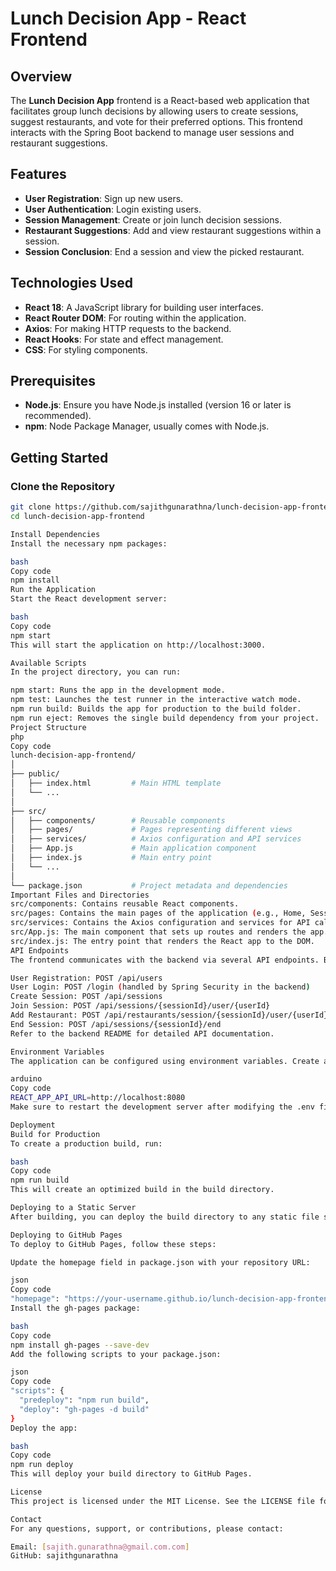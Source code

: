 # Lunch Decision App - React Frontend

## Overview

The **Lunch Decision App** frontend is a React-based web application that facilitates group lunch decisions by allowing users to create sessions, suggest restaurants, and vote for their preferred options. This frontend interacts with the Spring Boot backend to manage user sessions and restaurant suggestions.

## Features

- **User Registration**: Sign up new users.
- **User Authentication**: Login existing users.
- **Session Management**: Create or join lunch decision sessions.
- **Restaurant Suggestions**: Add and view restaurant suggestions within a session.
- **Session Conclusion**: End a session and view the picked restaurant.

## Technologies Used

- **React 18**: A JavaScript library for building user interfaces.
- **React Router DOM**: For routing within the application.
- **Axios**: For making HTTP requests to the backend.
- **React Hooks**: For state and effect management.
- **CSS**: For styling components.

## Prerequisites

- **Node.js**: Ensure you have Node.js installed (version 16 or later is recommended).
- **npm**: Node Package Manager, usually comes with Node.js.

## Getting Started

### Clone the Repository

```bash
git clone https://github.com/sajithgunarathna/lunch-decision-app-frontend1.git
cd lunch-decision-app-frontend

Install Dependencies
Install the necessary npm packages:

bash
Copy code
npm install
Run the Application
Start the React development server:

bash
Copy code
npm start
This will start the application on http://localhost:3000.

Available Scripts
In the project directory, you can run:

npm start: Runs the app in the development mode.
npm test: Launches the test runner in the interactive watch mode.
npm run build: Builds the app for production to the build folder.
npm run eject: Removes the single build dependency from your project.
Project Structure
php
Copy code
lunch-decision-app-frontend/
│
├── public/
│   ├── index.html         # Main HTML template
│   └── ...
│
├── src/
│   ├── components/        # Reusable components
│   ├── pages/             # Pages representing different views
│   ├── services/          # Axios configuration and API services
│   ├── App.js             # Main application component
│   ├── index.js           # Main entry point
│   └── ...
│
└── package.json           # Project metadata and dependencies
Important Files and Directories
src/components: Contains reusable React components.
src/pages: Contains the main pages of the application (e.g., Home, Session, Login).
src/services: Contains the Axios configuration and services for API calls.
src/App.js: The main component that sets up routes and renders the app.
src/index.js: The entry point that renders the React app to the DOM.
API Endpoints
The frontend communicates with the backend via several API endpoints. Below are some of the key endpoints:

User Registration: POST /api/users
User Login: POST /login (handled by Spring Security in the backend)
Create Session: POST /api/sessions
Join Session: POST /api/sessions/{sessionId}/user/{userId}
Add Restaurant: POST /api/restaurants/session/{sessionId}/user/{userId}
End Session: POST /api/sessions/{sessionId}/end
Refer to the backend README for detailed API documentation.

Environment Variables
The application can be configured using environment variables. Create a .env file in the root directory and add your variables:

arduino
Copy code
REACT_APP_API_URL=http://localhost:8080
Make sure to restart the development server after modifying the .env file.

Deployment
Build for Production
To create a production build, run:

bash
Copy code
npm run build
This will create an optimized build in the build directory.

Deploying to a Static Server
After building, you can deploy the build directory to any static file server. For example, using Nginx or Apache.

Deploying to GitHub Pages
To deploy to GitHub Pages, follow these steps:

Update the homepage field in package.json with your repository URL:

json
Copy code
"homepage": "https://your-username.github.io/lunch-decision-app-frontend",
Install the gh-pages package:

bash
Copy code
npm install gh-pages --save-dev
Add the following scripts to your package.json:

json
Copy code
"scripts": {
  "predeploy": "npm run build",
  "deploy": "gh-pages -d build"
}
Deploy the app:

bash
Copy code
npm run deploy
This will deploy your build directory to GitHub Pages.

License
This project is licensed under the MIT License. See the LICENSE file for more details.

Contact
For any questions, support, or contributions, please contact:

Email: [sajith.gunarathna@gmail.com.com]
GitHub: sajithgunarathna
